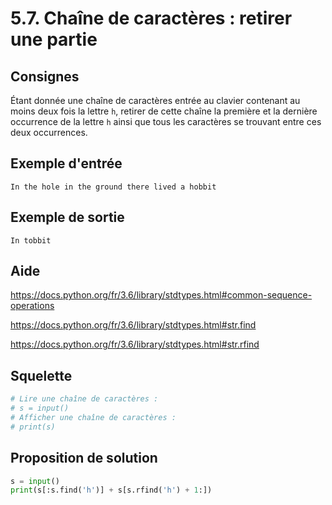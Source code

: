 # 5.7. Chaîne de caractères : retirer une partie

## Consignes

Étant donnée une chaîne de caractères entrée au clavier contenant au moins deux fois la lettre `h`, retirer de cette chaîne la première et la dernière occurrence de la lettre `h` ainsi que tous les caractères se trouvant entre ces deux occurrences.

## Exemple d'entrée

```
In the hole in the ground there lived a hobbit
```

## Exemple de sortie

```
In tobbit
```

## Aide

https://docs.python.org/fr/3.6/library/stdtypes.html#common-sequence-operations

https://docs.python.org/fr/3.6/library/stdtypes.html#str.find

https://docs.python.org/fr/3.6/library/stdtypes.html#str.rfind


## Squelette

```python
# Lire une chaîne de caractères :
# s = input()
# Afficher une chaîne de caractères :
# print(s)
```

## Proposition de solution

```python
s = input()
print(s[:s.find('h')] + s[s.rfind('h') + 1:])
```

